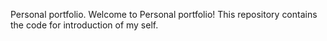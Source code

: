  Personal portfolio.
 Welcome to Personal portfolio! This repository contains the code for introduction of my self.
